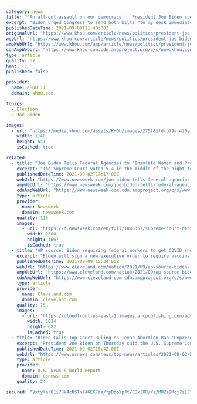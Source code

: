 ```yaml
---
category: news
title: "'An all-out assault on our democracy' | President Joe Biden speaks out against new Texas voting rights law"
excerpt: "Biden urged Congress to send both bills “to my desk immediately.” “We’re facing an all-out assault on our democracy,” Biden wrote in a tweet. “We need to pass the For the People Act and the John Lewis Voting Rights Advancement Act to protect the sacred right to vote."
publishedDateTime: 2021-09-08T11:40:00Z
originalUrl: "https://www.khou.com/article/news/politics/president-joe-biden-kamala-harris-texas-voting-rights-law/269-552e0c5f-4871-4a5d-8bc1-c561ae193511"
webUrl: "https://www.khou.com/article/news/politics/president-joe-biden-kamala-harris-texas-voting-rights-law/269-552e0c5f-4871-4a5d-8bc1-c561ae193511"
ampWebUrl: "https://www.khou.com/amp/article/news/politics/president-joe-biden-kamala-harris-texas-voting-rights-law/269-552e0c5f-4871-4a5d-8bc1-c561ae193511"
cdnAmpWebUrl: "https://www-khou-com.cdn.ampproject.org/c/s/www.khou.com/amp/article/news/politics/president-joe-biden-kamala-harris-texas-voting-rights-law/269-552e0c5f-4871-4a5d-8bc1-c561ae193511"
type: article
quality: 57
heat: -1
published: false

provider:
  name: KHOU 11
  domain: khou.com

topics:
  - Election
  - Joe Biden

images:
  - url: "https://media.khou.com/assets/KHOU/images/275f81fd-b79a-420e-aa1c-c32cb165a206/275f81fd-b79a-420e-aa1c-c32cb165a206_1140x641.jpg"
    width: 1140
    height: 641
    isCached: true

related:
  - title: "Joe Biden Tells Federal Agencies to 'Insulate Women and Providers' From Texas Abortion Law"
    excerpt: "The Supreme Court voted 5-4 in the middle of the night to deny an emergency appeal from abortion providers aimed at blocking the Texas law from taking effect."
    publishedDateTime: 2021-09-02T17:17:00Z
    webUrl: "https://www.newsweek.com/joe-biden-tells-federal-agencies-insulate-women-providers-texas-abortion-law-1625552"
    ampWebUrl: "https://www.newsweek.com/joe-biden-tells-federal-agencies-insulate-women-providers-texas-abortion-law-1625552?amp=1"
    cdnAmpWebUrl: "https://www-newsweek-com.cdn.ampproject.org/c/s/www.newsweek.com/joe-biden-tells-federal-agencies-insulate-women-providers-texas-abortion-law-1625552?amp=1"
    type: article
    provider:
      name: Newsweek
      domain: newsweek.com
    quality: 115
    images:
      - url: "https://d.newsweek.com/en/full/1886367/supreme-court-denies-emergency-appeal.jpg"
        width: 2500
        height: 1667
        isCached: true
  - title: "AP source: Biden requiring federal workers to get COVID shot"
    excerpt: "Biden will sign a new executive order to require vaccination for employees of the executive branch and contractors who do business with the federal government"
    publishedDateTime: 2021-09-09T15:34:00Z
    webUrl: "https://www.cleveland.com/nation/2021/09/ap-source-biden-requiring-federal-workers-to-get-covid-shot.html"
    ampWebUrl: "https://www.cleveland.com/nation/2021/09/ap-source-biden-requiring-federal-workers-to-get-covid-shot.html?outputType=amp"
    cdnAmpWebUrl: "https://www-cleveland-com.cdn.ampproject.org/c/s/www.cleveland.com/nation/2021/09/ap-source-biden-requiring-federal-workers-to-get-covid-shot.html?outputType=amp"
    type: article
    provider:
      name: Cleveland.com
      domain: cleveland.com
    quality: 75
    images:
      - url: "https://cloudfront-us-east-1.images.arcpublishing.com/advancelocal/RPWHJQK2CRASZGMNYUSI6LGYHE.jpg"
        width: 1024
        height: 682
        isCached: true
  - title: "Biden Calls Top Court Ruling on Texas Abortion Ban 'Unprecedented Assault' on Women's Rights"
    excerpt: "President Joe Biden on Thursday said the U.S. Supreme Court's ruling on Texas' abortion ban \"is an unprecedented assault on a woman's constitutional rights,\" after the top court allowed the law to remain in place."
    publishedDateTime: 2021-09-02T15:42:00Z
    webUrl: "https://www.usnews.com/news/top-news/articles/2021-09-02/biden-calls-top-court-ruling-on-texas-abortion-ban-unprecedented-assault-on-womens-rights"
    type: article
    provider:
      name: U.S. News & World Report
      domain: usnews.com
    quality: 24

secured: "Vxtylar81i78k4cNSTnlAGEK7za/fpDboYpJt/CDxlXR/Ys/MDZs9Mqj7sLFTnp2KdGHuqup1SC7NwRrP5rG1TcHMyup+dcjZ8WN+fC6cve/GCAxNJeENkORHYZcOZxYVrpBIyou2xjH9r5YAfToFOPMTd+MVF1k+7sIoP0F3o/Yxmv/ctzT+nLCVb5bmbqiZvYAfLtHeG6WmPzYmYTSu5esB3tyC4wDIbKm1U+sqnO4T3yQEfuJn8kmH+KWNzTQx5rRtAhrb6PT3DcizLG6N0SJifj4SfYhbI4Xfo8zM63ptrmlxrWyHAzCou717qqmpfxYYjp+o1K3+WLGUP1RT/XDHSlwaPpEcDUOjZVIfsQ=;/7ENazArB0fPWO5AVZ0rcg=="
---
```


